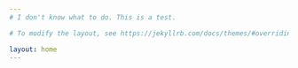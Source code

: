 ```yaml
---
# I don't know what to do. This is a test.

# To modify the layout, see https://jekyllrb.com/docs/themes/#overriding-theme-defaults

layout: home
---
```

